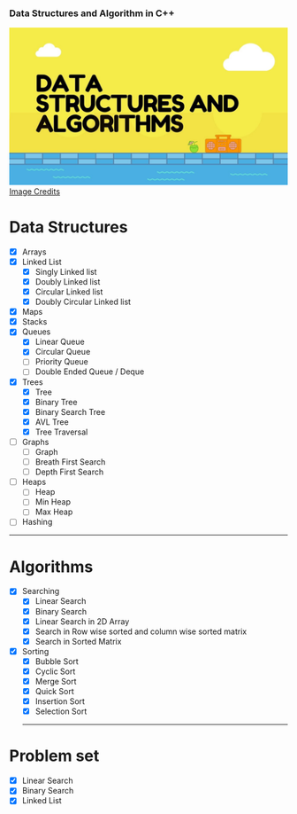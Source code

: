 ### Data Structures and Algorithm in C++

![dsa-banner](imgs/dsa-banner.jpg)
[Image Credits](https://medium.com/@mohamedmansormemo/algorithms-and-data-structure-1c2ad2dd8675)

# Data Structures

- [x] Arrays
- [x] Linked List
  - [x] Singly Linked list
  - [x] Doubly Linked list
  - [x] Circular Linked list
  - [x] Doubly Circular Linked list
- [x] Maps
- [x] Stacks
- [x] Queues
  - [x] Linear Queue
  - [x] Circular Queue
  - [ ] Priority Queue
  - [ ] Double Ended Queue / Deque
- [x] Trees
  - [x] Tree
  - [x] Binary Tree
  - [x] Binary Search Tree
  - [x] AVL Tree
  - [x] Tree Traversal
- [ ] Graphs
  - [ ] Graph
  - [ ] Breath First Search
  - [ ] Depth First Search
- [ ] Heaps
  - [ ] Heap
  - [ ] Min Heap
  - [ ] Max Heap
- [ ] Hashing

<hr>

# Algorithms

- [x] Searching
  - [x] Linear Search
  - [x] Binary Search
  - [x] Linear Search in 2D Array
  - [x] Search in Row wise sorted and column wise sorted matrix
  - [x] Search in Sorted Matrix
- [x] Sorting
  - [x] Bubble Sort
  - [x] Cyclic Sort
  - [x] Merge Sort
  - [x] Quick Sort
  - [x] Insertion Sort
  - [x] Selection Sort
  <hr>

# Problem set

- [x] Linear Search
- [x] Binary Search
- [x] Linked List
